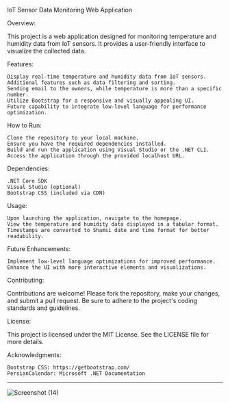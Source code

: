 IoT Sensor Data Monitoring Web Application

Overview:

This project is a web application designed for monitoring temperature and humidity data from IoT sensors. It provides a user-friendly interface to visualize the collected data.

Features:

    Display real-time temperature and humidity data from IoT sensors.  
    Additional features such as data filtering and sorting.
    Sending email to the owners, while temperature is more than a specific number. 
    Utilize Bootstrap for a responsive and visually appealing UI.
    Future capability to integrate low-level language for performance optimization. 

How to Run:

    Clone the repository to your local machine.
    Ensure you have the required dependencies installed.
    Build and run the application using Visual Studio or the .NET CLI.
    Access the application through the provided localhost URL.

Dependencies:

    .NET Core SDK
    Visual Studio (optional)
    Bootstrap CSS (included via CDN)

Usage:

    Upon launching the application, navigate to the homepage.
    View the temperature and humidity data displayed in a tabular format.
    Timestamps are converted to Shamsi date and time format for better readability.

Future Enhancements:

    Implement low-level language optimizations for improved performance.
    Enhance the UI with more interactive elements and visualizations.

Contributing:

Contributions are welcome! Please fork the repository, make your changes, and submit a pull request. Be sure to adhere to the project's coding standards and guidelines.

License:

This project is licensed under the MIT License. See the LICENSE file for more details.

Acknowledgments:

    Bootstrap CSS: https://getbootstrap.com/
    PersianCalendar: Microsoft .NET Documentation

----

 ![Screenshot (14)](https://github.com/alitaami/Manitoring_IOT/assets/116227297/1b4bc2ba-6854-417a-866e-200d673c7539)
  

